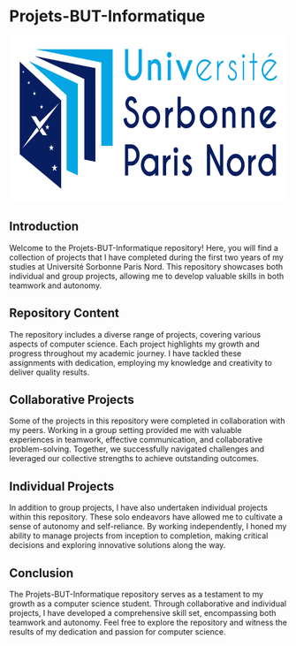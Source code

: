 # Projets-BUT-Informatique 
<img src="logoUSPN.jpeg" alt="Logo" height="300">

## Introduction
Welcome to the Projets-BUT-Informatique repository! Here, you will find a collection of projects that I have completed during the first two years of my studies at Université Sorbonne Paris Nord. This repository showcases both individual and group projects, allowing me to develop valuable skills in both teamwork and autonomy.

## Repository Content
The repository includes a diverse range of projects, covering various aspects of computer science. Each project highlights my growth and progress throughout my academic journey. I have tackled these assignments with dedication, employing my knowledge and creativity to deliver quality results.

## Collaborative Projects
Some of the projects in this repository were completed in collaboration with my peers. Working in a group setting provided me with valuable experiences in teamwork, effective communication, and collaborative problem-solving. Together, we successfully navigated challenges and leveraged our collective strengths to achieve outstanding outcomes.

## Individual Projects
In addition to group projects, I have also undertaken individual projects within this repository. These solo endeavors have allowed me to cultivate a sense of autonomy and self-reliance. By working independently, I honed my ability to manage projects from inception to completion, making critical decisions and exploring innovative solutions along the way.

## Conclusion
The Projets-BUT-Informatique repository serves as a testament to my growth as a computer science student. Through collaborative and individual projects, I have developed a comprehensive skill set, encompassing both teamwork and autonomy. Feel free to explore the repository and witness the results of my dedication and passion for computer science.
